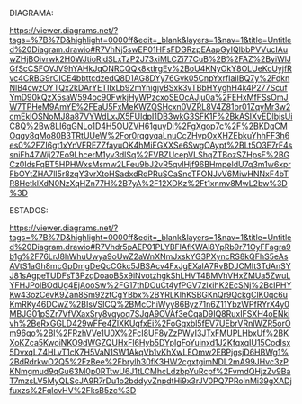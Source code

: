 DIAGRAMA:

https://viewer.diagrams.net/?tags=%7B%7D&highlight=0000ff&edit=_blank&layers=1&nav=1&title=Untitled%20Diagram.drawio#R7VhNj5swEP01HFsFDGRzpEAapGyIQlbbPVVucIAuwZHjBOivrwk2H0WJtioRidSLxTzP2J73xiMLCZi77CuB%2B%2FAZ%2ByiWlJGfScCSFOVJV9hYAHkJqONRCQQk8ktIrgEv%2BoU4KNyOkY8OLUeKcUyjfRvc4CRBG9rCICE4bbttcdzedQ8D1AG8DYy76Gvk05CnpYxrfIaiIBQ7y%2FqknNlB4cwzOYTQx2kDArYETIIxLb92mYnigjvBSxk3vTBbHYyghH4k4P277ScufYmD90kQzX5saW594oc90FwkjHyWPzcxoSEOcAJju0a%2FEHxMfFSsOmJW7TPHeM9AmYE%2FEaU5FxMeKWZQSHcxn0VZRL8V4Z81br01ZqyMr3w2cmEklOSNoMJ8a87VYWdLxJX5FUldpI1DB3wkG3SFK1F%2BkASIXvEDlbjsUiC8Q%2Bw8LI6gGNLo1D4H5OUZVH61guyDi%2FgXgop7c%2F%2BKDqCMOqgy8qMo80B3TRtUUeW%2For0rqgyqaLnuCcZHvpOxXHZEbkuYhhFF3h6es0%2FZI6gt1xYnVFREZZfayuOK4hMiFGXXSe6SwgOAypt%2BLt5O3E7rF4ssniFh47Wij27Eo9LhcerM1yv3dlSq%2FVBZUcepVLShqZTBozSZHpsF%2BGCz0IdsFqBT5HPHWxsMsmw2LFeu9bJ2vR5qvlHjf96BHmpeldU7q3m1w6xprFbOYtZHA7lI5r8zqY3vrXtoHSadxdRdPRuSCaSncTFONJvV6MiwHNNxF4bTR8HetklXdN0NzXqHZn77H%2B7yA%2F12XDKz%2Ft1xnmv8MwL2bw%3D%3D

ESTADOS: 

https://viewer.diagrams.net/?tags=%7B%7D&highlight=0000ff&edit=_blank&layers=1&nav=1&title=Untitled%20Diagram.drawio#R7Vhdr5pAEP01PLYBFlAfKWAl8YpRb9r71OyFFagra9b1g%2F76LrJ8hWhuUwya9oUwZ2aWnXNmJxskYG3PXyncRS8kQFhS5eAsAVtS1aGh8mcGpDmgDeQcCGkc5JBSAcv4FxJgEXaIA7RvBDJCMIt3TdAnSYJ81sAgpeTUDFsT3PzqDoaoBSx9iNvotzhgkShLHVT4BMVhVHxZMUa5ZwuLYFHJPoIBOdUg4EjAooSw%2FG17thDOuCt4yfPGV7zlxihK2EcSNj%2BcIPHYKw43ozCevK9Zan8Sm92ztCgYBbx%2BYRLKIhKSBGKnQr9QckgClK0qc6uKmRKy46DCwZ%2BIsVSICQ%2BMcChiWyy86Byz71n6Z11YbzWPfRYrX4y0MBJG01pSZr7VfVXaxSry8vqyoq7SJqA9OVAf3eCqaD9IQ8RuxIFSXH4oENkivh%2BeRxGGLD429wFFe4ZlXKUgfxEi%2FoGgxbl5fEV7UEbrVRnlWZR5orOm96qo%2Bl%2FRzhVVe1U0X%2FcI8UF8yZzPWyI3JTxFMUPLHbxUf%2BKXoKZca5KwoiNKO9dWGZQUHxFl6Hyb5DYpIgFoYuinxd1J2KfqxqIU15Codlsx5DvxqLZ4HLvT1cK7H5VaN1SW1AkqVb1vKhXwLEOmw2EBPjgsjD6HBWg1%2BdRdrkwO2Q5%2FzBee%2Fbrylh30fK3HW2cgxtgimNDL2mA99JHvc3zPKNmgmud9qGu63M0p0RTtwU6J1tLCMhcLdzbpYuRcpf%2FvmdQHjzZv9BaT7mzsLV5MyQLScJA9R7rDu1o2bddyvZnpdtHi9x3rJV0PQ7PRolnMi39gXADjfuxzs%2FqlcvHV%2FksB5zc%3D